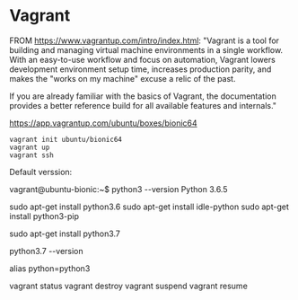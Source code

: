 # Vagrant


FROM <https://www.vagrantup.com/intro/index.html>:
"Vagrant is a tool for building and managing virtual machine environments in a single workflow. With an easy-to-use workflow and focus on automation, Vagrant lowers development environment setup time, increases production parity, and makes the "works on my machine" excuse a relic of the past.

If you are already familiar with the basics of Vagrant, the documentation provides a better reference build for all available features and internals."

<https://app.vagrantup.com/ubuntu/boxes/bionic64>


```
vagrant init ubuntu/bionic64
vagrant up
vagrant ssh
```

Default verssion:

vagrant@ubuntu-bionic:~$ python3 --version
Python 3.6.5


sudo apt-get install python3.6
sudo apt-get install idle-python
sudo apt-get install python3-pip

sudo apt-get install python3.7

python3.7 --version

alias python=python3


vagrant status
vagrant destroy
vagrant suspend
vagrant resume

